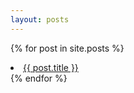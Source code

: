 ```yaml
---
layout: posts
---
```


{% for post in site.posts %}
    <li>
        <a href="{{ post.url }}">{{ post.title }}</a>
    </li>
{% endfor %}
